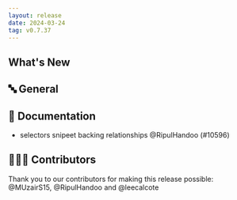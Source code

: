 ```yaml
---
layout: release
date: 2024-03-24
tag: v0.7.37
---
```


## What's New
## 🔤 General
## 📖 Documentation

- selectors snipeet backing relationships @RipulHandoo (#10596)

## 👨🏽‍💻 Contributors

Thank you to our contributors for making this release possible:
@MUzairS15, @RipulHandoo and @leecalcote
